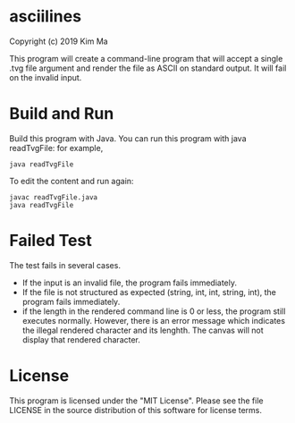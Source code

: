 # asciilines
Copyright (c) 2019 Kim Ma

This program will create a command-line program that will accept a single .tvg file argument and render the file as ASCII on standard output. It will fail on the invalid input.

 # Build and Run

Build this program with Java. You can run this program with java readTvgFile: for example,

```
java readTvgFile
```
To edit the content and run again:

```
javac readTvgFile.java
java readTvgFile
```

# Failed Test

The test fails in several cases. 

+ If the input is an invalid file, the program fails immediately. 
+ If the file is not structured as expected (string, int, int, string, int), the program fails immediately.
+ if the length in the rendered command line is 0 or less, the program still executes normally. However, there is an error message which indicates the illegal rendered character and its lenghth. The canvas will not display that rendered character. 

# License
This program is licensed under the "MIT License". Please see the file LICENSE in the source distribution of this software for license terms.




